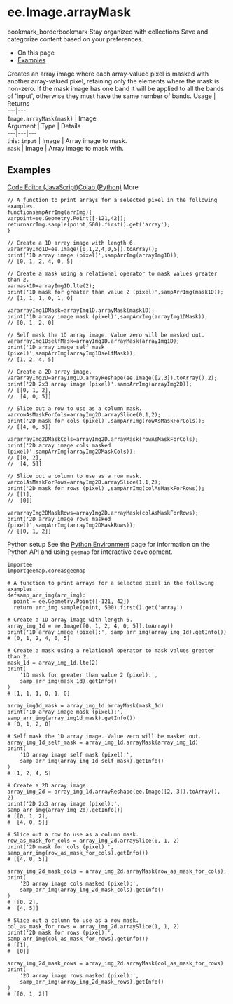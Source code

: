  
#  ee.Image.arrayMask
bookmark_borderbookmark Stay organized with collections  Save and categorize content based on your preferences.
  * On this page
  * [Examples](https://developers.google.com/earth-engine/apidocs/ee-image-arraymask#examples)


Creates an array image where each array-valued pixel is masked with another array-valued pixel, retaining only the elements where the mask is non-zero. If the mask image has one band it will be applied to all the bands of 'input', otherwise they must have the same number of bands.
Usage | Returns  
---|---  
`Image.arrayMask(mask)` | Image  
Argument | Type | Details  
---|---|---  
this: `input` | Image | Array image to mask.  
`mask` | Image | Array image to mask with.  
## Examples
[Code Editor (JavaScript)](https://developers.google.com/earth-engine/apidocs/ee-image-arraymask#code-editor-javascript-sample)[Colab (Python)](https://developers.google.com/earth-engine/apidocs/ee-image-arraymask#colab-python-sample) More
```
// A function to print arrays for a selected pixel in the following examples.
functionsampArrImg(arrImg){
varpoint=ee.Geometry.Point([-121,42]);
returnarrImg.sample(point,500).first().get('array');
}

// Create a 1D array image with length 6.
vararrayImg1D=ee.Image([0,1,2,4,0,5]).toArray();
print('1D array image (pixel)',sampArrImg(arrayImg1D));
// [0, 1, 2, 4, 0, 5]

// Create a mask using a relational operator to mask values greater than 2.
varmask1D=arrayImg1D.lte(2);
print('1D mask for greater than value 2 (pixel)',sampArrImg(mask1D));
// [1, 1, 1, 0, 1, 0]

vararrayImg1DMask=arrayImg1D.arrayMask(mask1D);
print('1D array image mask (pixel)',sampArrImg(arrayImg1DMask));
// [0, 1, 2, 0]

// Self mask the 1D array image. Value zero will be masked out.
vararrayImg1DselfMask=arrayImg1D.arrayMask(arrayImg1D);
print('1D array image self mask (pixel)',sampArrImg(arrayImg1DselfMask));
// [1, 2, 4, 5]

// Create a 2D array image.
vararrayImg2D=arrayImg1D.arrayReshape(ee.Image([2,3]).toArray(),2);
print('2D 2x3 array image (pixel)',sampArrImg(arrayImg2D));
// [[0, 1, 2],
//  [4, 0, 5]]

// Slice out a row to use as a column mask.
varrowAsMaskForCols=arrayImg2D.arraySlice(0,1,2);
print('2D mask for cols (pixel)',sampArrImg(rowAsMaskForCols));
// [[4, 0, 5]]

vararrayImg2DMaskCols=arrayImg2D.arrayMask(rowAsMaskForCols);
print('2D array image cols masked (pixel)',sampArrImg(arrayImg2DMaskCols));
// [[0, 2],
//  [4, 5]]

// Slice out a column to use as a row mask.
varcolAsMaskForRows=arrayImg2D.arraySlice(1,1,2);
print('2D mask for rows (pixel)',sampArrImg(colAsMaskForRows));
// [[1],
//  [0]]

vararrayImg2DMaskRows=arrayImg2D.arrayMask(colAsMaskForRows);
print('2D array image rows masked (pixel)',sampArrImg(arrayImg2DMaskRows));
// [[0, 1, 2]]
```
Python setup
See the [ Python Environment](https://developers.google.com/earth-engine/guides/python_install) page for information on the Python API and using `geemap` for interactive development.
```
importee
importgeemap.coreasgeemap
```
```
# A function to print arrays for a selected pixel in the following examples.
defsamp_arr_img(arr_img):
  point = ee.Geometry.Point([-121, 42])
  return arr_img.sample(point, 500).first().get('array')

# Create a 1D array image with length 6.
array_img_1d = ee.Image([0, 1, 2, 4, 0, 5]).toArray()
print('1D array image (pixel):', samp_arr_img(array_img_1d).getInfo())
# [0, 1, 2, 4, 0, 5]

# Create a mask using a relational operator to mask values greater than 2.
mask_1d = array_img_1d.lte(2)
print(
    '1D mask for greater than value 2 (pixel):',
    samp_arr_img(mask_1d).getInfo()
)
# [1, 1, 1, 0, 1, 0]

array_img1d_mask = array_img_1d.arrayMask(mask_1d)
print('1D array image mask (pixel):', samp_arr_img(array_img1d_mask).getInfo())
# [0, 1, 2, 0]

# Self mask the 1D array image. Value zero will be masked out.
array_img_1d_self_mask = array_img_1d.arrayMask(array_img_1d)
print(
    '1D array image self mask (pixel):',
    samp_arr_img(array_img_1d_self_mask).getInfo()
)
# [1, 2, 4, 5]

# Create a 2D array image.
array_img_2d = array_img_1d.arrayReshape(ee.Image([2, 3]).toArray(), 2)
print('2D 2x3 array image (pixel):', samp_arr_img(array_img_2d).getInfo())
# [[0, 1, 2],
#  [4, 0, 5]]

# Slice out a row to use as a column mask.
row_as_mask_for_cols = array_img_2d.arraySlice(0, 1, 2)
print('2D mask for cols (pixel):', samp_arr_img(row_as_mask_for_cols).getInfo())
# [[4, 0, 5]]

array_img_2d_mask_cols = array_img_2d.arrayMask(row_as_mask_for_cols);
print(
    '2D array image cols masked (pixel):',
    samp_arr_img(array_img_2d_mask_cols).getInfo()
)
# [[0, 2],
#  [4, 5]]

# Slice out a column to use as a row mask.
col_as_mask_for_rows = array_img_2d.arraySlice(1, 1, 2)
print('2D mask for rows (pixel):', samp_arr_img(col_as_mask_for_rows).getInfo())
# [[1],
#  [0]]

array_img_2d_mask_rows = array_img_2d.arrayMask(col_as_mask_for_rows)
print(
    '2D array image rows masked (pixel):',
    samp_arr_img(array_img_2d_mask_rows).getInfo()
)
# [[0, 1, 2]]
```

